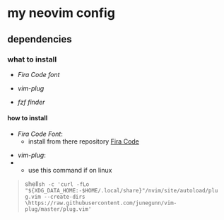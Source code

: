 # my neovim config

## dependencies

### what to install

* _Fira Code font_

* _vim-plug_

* _fzf finder_

#### how to install

* _Fira Code Font_:
  * install from there repository [Fira Code][1]

[1]: <https://github.com/tonsky/FiraCode>

* _vim-plug_:
*
  * use this command if on linux
  
 >shell```sh -c 'curl -fLo "${XDG_DATA_HOME:-$HOME/.local/share}"/nvim/site/autoload/plu
 g.vim --create-dirs \https://raw.githubusercontent.com/junegunn/vim-plug/master/plug.vim'```
